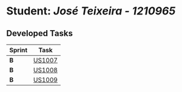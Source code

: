 # Student: *José Teixeira - 1210965*

## Developed Tasks


| Sprint | Task|
|--------|--------------------|
| **B**  | [US1007](../../US1007/readme.md) |
| **B**  | [US1008](../../US1008/readme.md) |
| **B**  | [US1009](../../US1009/readme.md) |
